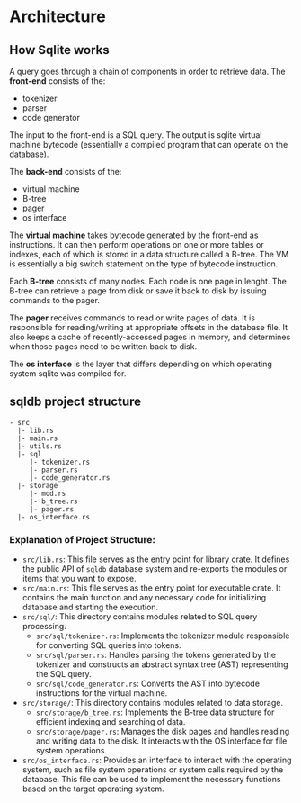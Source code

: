 # Architecture

## How Sqlite works

A query goes through a chain of components in order to retrieve data. The **front-end** consists of the:

- tokenizer
- parser
- code generator

The input to the front-end is a SQL query. The output is sqlite virtual machine bytecode (essentially a compiled program that can operate on the database).

The **back-end** consists of the:

- virtual machine
- B-tree
- pager
- os interface

The **virtual machine** takes bytecode generated by the front-end as instructions. It can then perform operations on one or more tables or indexes, each of which is stored in a data structure called a B-tree. The VM is essentially a big switch statement on the type of bytecode instruction.

Each **B-tree** consists of many nodes. Each node is one page in lenght. The B-tree can retrieve a page from disk or save it back to disk by issuing commands to the pager.

The **pager** receives commands to read or write pages of data. It is responsible for reading/writing at appropriate offsets in the database file. It also keeps a cache of recently-accessed pages in memory, and determines when those pages need to be written back to disk.

The **os interface** is the layer that differs depending on which operating system sqlite was compiled for.

## sqldb project structure

```
- src
  |- lib.rs
  |- main.rs
  |- utils.rs
  |- sql
     |- tokenizer.rs
     |- parser.rs
     |- code_generator.rs
  |- storage
     |- mod.rs
     |- b_tree.rs
     |- pager.rs
  |- os_interface.rs
```

### Explanation of Project Structure:

- `src/lib.rs`: This file serves as the entry point for library crate. It defines the public API of `sqldb` database system and re-exports the modules or items that you want to expose.
- `src/main.rs`: This file serves as the entry point for executable crate. It contains the main function and any necessary code for initializing database and starting the execution.
- `src/sql/`: This directory contains modules related to SQL query processing.
    - `src/sql/tokenizer.rs`: Implements the tokenizer module responsible for converting SQL queries into tokens.
    - `src/sql/parser.rs`: Handles parsing the tokens generated by the tokenizer and constructs an abstract syntax tree (AST) representing the SQL query.
    - `src/sql/code_generator.rs`: Converts the AST into bytecode instructions for the virtual machine.
- `src/storage/`: This directory contains modules related to data storage.
    - `src/storage/b_tree.rs`: Implements the B-tree data structure for efficient indexing and searching of data.
    - `src/storage/pager.rs`: Manages the disk pages and handles reading and writing data to the disk. It interacts with the OS interface for file system operations.
- `src/os_interface.rs`: Provides an interface to interact with the operating system, such as file system operations or system calls required by the database. This file can be used to implement the necessary functions based on the target operating system.
